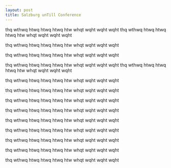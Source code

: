 ```yaml
---
layout: post
title: Salzburg unTill Conference
---
```


thq wthwq htwq htwq htwq htw whqt wqht wqht wqht thq wthwq htwq htwq htwq htw whqt wqht wqht wqht

thq wthwq htwq htwq htwq htw whqt wqht wqht wqht

thq wthwq htwq htwq htwq htw whqt wqht wqht wqht

thq wthwq htwq htwq htwq htw whqt wqht wqht wqht
thq wthwq htwq htwq htwq htw whqt wqht wqht wqht


thq wthwq htwq htwq htwq htw whqt wqht wqht wqht

thq wthwq htwq htwq htwq htw whqt wqht wqht wqht


thq wthwq htwq htwq htwq htw whqt wqht wqht wqht


thq wthwq htwq htwq htwq htw whqt wqht wqht wqht


thq wthwq htwq htwq htwq htw whqt wqht wqht wqht


thq wthwq htwq htwq htwq htw whqt wqht wqht wqht


thq wthwq htwq htwq htwq htw whqt wqht wqht wqht


thq wthwq htwq htwq htwq htw whqt wqht wqht wqht


thq wthwq htwq htwq htwq htw whqt wqht wqht wqht